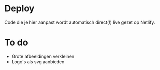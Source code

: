 # Deploy
Code die je hier aanpast wordt automatisch direct(!) live gezet op Netlify.

# To do
- Grote afbeeldingen verkleinen
- Logo's als svg aanbieden
